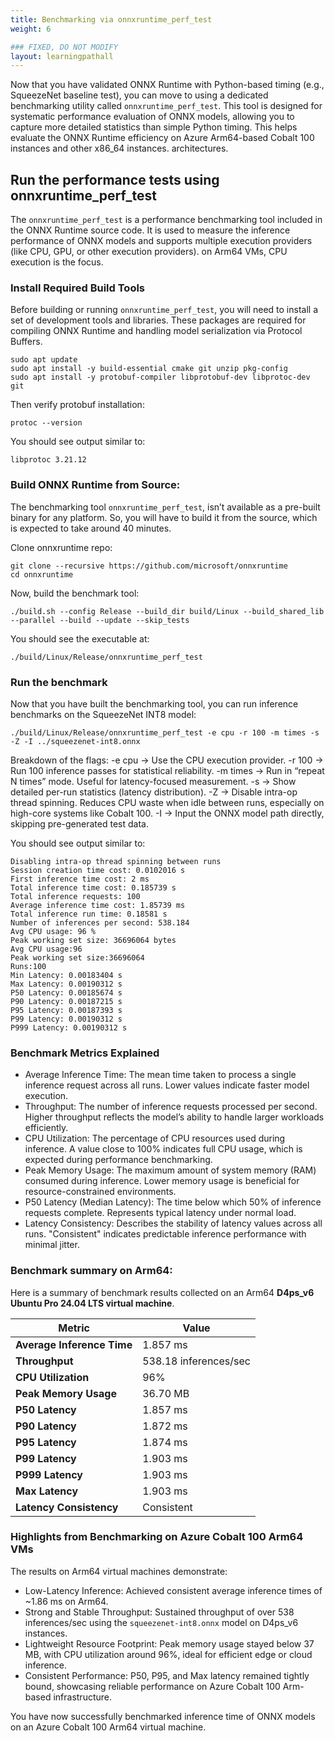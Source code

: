 ```yaml
---
title: Benchmarking via onnxruntime_perf_test
weight: 6

### FIXED, DO NOT MODIFY
layout: learningpathall
---
```


Now that you have validated ONNX Runtime with Python-based timing (e.g., SqueezeNet baseline test), you can move to using a dedicated benchmarking utility called `onnxruntime_perf_test`. This tool is designed for systematic performance evaluation of ONNX models, allowing you to capture more detailed statistics than simple Python timing.
This helps evaluate the ONNX Runtime efficiency on Azure Arm64-based Cobalt 100 instances and other x86_64 instances. architectures.

## Run the performance tests using onnxruntime_perf_test
The `onnxruntime_perf_test` is a performance benchmarking tool included in the ONNX Runtime source code. It is used to measure the inference performance of ONNX models and supports multiple execution providers (like CPU, GPU, or other execution providers). on Arm64 VMs, CPU execution is the focus.

### Install Required Build Tools
Before building or running `onnxruntime_perf_test`, you will need to install a set of development tools and libraries. These packages are required for compiling ONNX Runtime and handling model serialization via Protocol Buffers.

```console
sudo apt update
sudo apt install -y build-essential cmake git unzip pkg-config
sudo apt install -y protobuf-compiler libprotobuf-dev libprotoc-dev git
```
Then verify protobuf installation:
```console
protoc --version
```
You should see output similar to:

```output
libprotoc 3.21.12
```
### Build ONNX Runtime from Source:

The benchmarking tool `onnxruntime_perf_test`, isn’t available as a pre-built binary for any platform. So, you will have to build it from the source, which is expected to take around 40 minutes. 

Clone onnxruntime repo:
```console
git clone --recursive https://github.com/microsoft/onnxruntime 
cd onnxruntime
```
Now, build the benchmark tool:

```console
./build.sh --config Release --build_dir build/Linux --build_shared_lib --parallel --build --update --skip_tests 
```
You should see the executable at:
```output
./build/Linux/Release/onnxruntime_perf_test
```

### Run the benchmark
Now that you have built the benchmarking tool, you can run inference benchmarks on the SqueezeNet INT8 model:

```console
./build/Linux/Release/onnxruntime_perf_test -e cpu -r 100 -m times -s -Z -I ../squeezenet-int8.onnx
```
Breakdown of the flags:
  -e cpu → Use the CPU execution provider.
  -r 100 → Run 100 inference passes for statistical reliability.
  -m times → Run in “repeat N times” mode. Useful for latency-focused measurement.
  -s → Show detailed per-run statistics (latency distribution).
  -Z → Disable intra-op thread spinning. Reduces CPU waste when idle between runs, especially on high-core systems like Cobalt 100.
  -I → Input the ONNX model path directly, skipping pre-generated test data.

You should see output similar to:

```output
Disabling intra-op thread spinning between runs
Session creation time cost: 0.0102016 s
First inference time cost: 2 ms
Total inference time cost: 0.185739 s
Total inference requests: 100
Average inference time cost: 1.85739 ms
Total inference run time: 0.18581 s
Number of inferences per second: 538.184
Avg CPU usage: 96 %
Peak working set size: 36696064 bytes
Avg CPU usage:96
Peak working set size:36696064
Runs:100
Min Latency: 0.00183404 s
Max Latency: 0.00190312 s
P50 Latency: 0.00185674 s
P90 Latency: 0.00187215 s
P95 Latency: 0.00187393 s
P99 Latency: 0.00190312 s
P999 Latency: 0.00190312 s
```
### Benchmark Metrics Explained  

  * Average Inference Time: The mean time taken to process a single inference request across all runs. Lower values indicate faster model execution.  
  * Throughput: The number of inference requests processed per second. Higher throughput reflects the model’s ability to handle larger workloads efficiently.  
  * CPU Utilization: The percentage of CPU resources used during inference. A value close to 100% indicates full CPU usage, which is expected during performance benchmarking.  
  * Peak Memory Usage: The maximum amount of system memory (RAM) consumed during inference. Lower memory usage is beneficial for resource-constrained environments. 
  * P50 Latency (Median Latency): The time below which 50% of inference requests complete. Represents typical latency under normal load.   
  * Latency Consistency: Describes the stability of latency values across all runs. "Consistent" indicates predictable inference performance with minimal jitter.  

### Benchmark summary on Arm64:
Here is a summary of benchmark results collected on an Arm64 **D4ps_v6 Ubuntu Pro 24.04 LTS virtual machine**.

| **Metric**                | **Value** |
|----------------------------|-------------------------------|
| **Average Inference Time** | 1.857 ms                     |
| **Throughput**             | 538.18 inferences/sec        |
| **CPU Utilization**        | 96%                          |
| **Peak Memory Usage**      | 36.70 MB                     |
| **P50 Latency**            | 1.857 ms                     |
| **P90 Latency**            | 1.872 ms                     |
| **P95 Latency**            | 1.874 ms                     |
| **P99 Latency**            | 1.903 ms                     |
| **P999 Latency**           | 1.903 ms                     |
| **Max Latency**            | 1.903 ms                     |
| **Latency Consistency**    | Consistent                   |


### Highlights from Benchmarking on Azure Cobalt 100 Arm64 VMs

The results on Arm64 virtual machines demonstrate:
- Low-Latency Inference: Achieved consistent average inference times of ~1.86 ms on Arm64.  
- Strong and Stable Throughput: Sustained throughput of over 538 inferences/sec using the `squeezenet-int8.onnx` model on D4ps_v6 instances.  
- Lightweight Resource Footprint: Peak memory usage stayed below 37 MB, with CPU utilization around 96%, ideal for efficient edge or cloud inference.  
- Consistent Performance: P50, P95, and Max latency remained tightly bound, showcasing reliable performance on Azure Cobalt 100 Arm-based infrastructure.

You have now successfully benchmarked inference time of ONNX models on an Azure Cobalt 100 Arm64 virtual machine.
